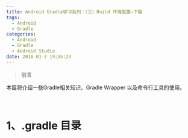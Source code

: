 ```yaml
---
title: Android Gradle学习系列：（三）Build 环境配置—下篇
tags:
  - Android
  - Gradle
categories:
  - Android
  - Gradle
  - Android Studio
date: 2018-01-7 19:55:23
---
```


>前言

本篇将介绍一些Gradle相关知识、Gradle Wrapper 以及命令行工具的使用。
<!--- more --->
<br/>

# 1、.gradle 目录











